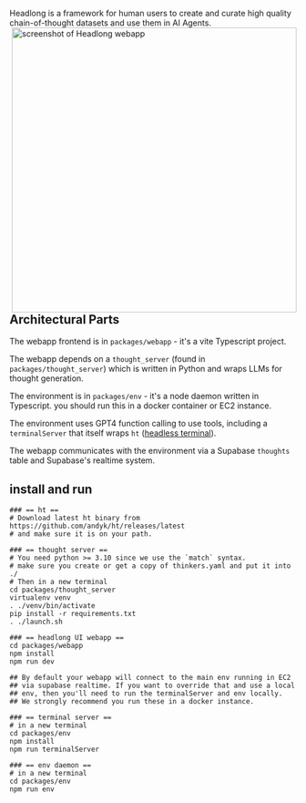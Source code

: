 Headlong is a framework for human users to create and curate high quality chain-of-thought datasets and use them in AI Agents.
<img src="https://github.com/andyk/headlong/assets/228998/2ef972f0-95d1-4dcf-b1c0-4e76247916fb" alt="screenshot of Headlong webapp" align="right" style="width:500px">


## Architectural Parts

The webapp frontend is in `packages/webapp` - it's a vite Typescript project.

The webapp depends on a `thought_server` (found in `packages/thought_server`) which is written in Python and wraps LLMs for thought generation.

The environment is in `packages/env` - it's a node daemon written in Typescript. you should run this in a docker container or EC2 instance.

The environment uses GPT4 function calling to use tools, including a `terminalServer` that itself wraps `ht` ([headless terminal](https://github.com/andyk/ht)).

The webapp communicates with the environment via a Supabase `thoughts` table and Supabase's realtime system.


## install and run

```
### == ht ==
# Download latest ht binary from https://github.com/andyk/ht/releases/latest
# and make sure it is on your path.

### == thought server ==
# You need python >= 3.10 since we use the `match` syntax.
# make sure you create or get a copy of thinkers.yaml and put it into ./
# Then in a new terminal 
cd packages/thought_server
virtualenv venv
. ./venv/bin/activate
pip install -r requirements.txt
. ./launch.sh

### == headlong UI webapp ==
cd packages/webapp
npm install
npm run dev

## By default your webapp will connect to the main env running in EC2
## via supabase realtime. If you want to override that and use a local
## env, then you'll need to run the terminalServer and env locally.
## We strongly recommend you run these in a docker instance.

### == terminal server ==
# in a new terminal 
cd packages/env
npm install
npm run terminalServer

### == env daemon ==
# in a new terminal 
cd packages/env
npm run env
```

